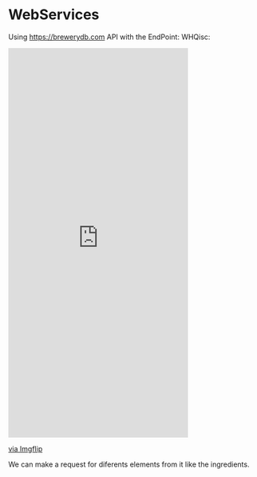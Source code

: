 # WebServices

Using https://brewerydb.com API  with the EndPoint: WHQisc:

<div style="width:360px;max-width:100%;"><div style="height:0;padding-bottom:216.67%;position:relative;"><iframe width="360" height="780" style="position:absolute;top:0;left:0;width:100%;height:100%;" frameBorder="0" src="https://imgflip.com/embed/3rg3lk"></iframe></div><p><a href="https://imgflip.com/gif/3rg3lk">via Imgflip</a></p></div>

We can make a request for diferents elements from it like the ingredients.
